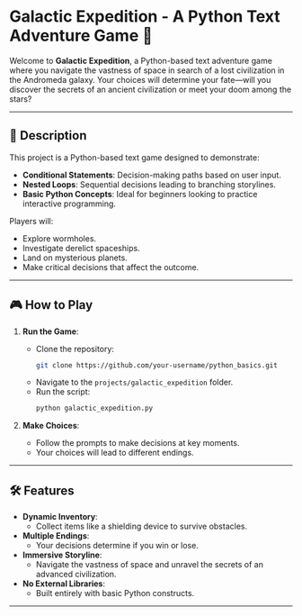 # Galactic Expedition - A Python Text Adventure Game 🚀

Welcome to **Galactic Expedition**, a Python-based text adventure game where you navigate the vastness of space in search of a lost civilization in the Andromeda galaxy. Your choices will determine your fate—will you discover the secrets of an ancient civilization or meet your doom among the stars?

---

## 📜 Description

This project is a Python-based text game designed to demonstrate:
- **Conditional Statements**: Decision-making paths based on user input.
- **Nested Loops**: Sequential decisions leading to branching storylines.
- **Basic Python Concepts**: Ideal for beginners looking to practice interactive programming.

Players will:
- Explore wormholes.
- Investigate derelict spaceships.
- Land on mysterious planets.
- Make critical decisions that affect the outcome.

---

## 🎮 How to Play

1. **Run the Game**:
   - Clone the repository:
     ```bash
     git clone https://github.com/your-username/python_basics.git
     ```
   - Navigate to the `projects/galactic_expedition` folder.
   - Run the script:
     ```bash
     python galactic_expedition.py
     ```

2. **Make Choices**:
   - Follow the prompts to make decisions at key moments.
   - Your choices will lead to different endings.

---

## 🛠 Features

- **Dynamic Inventory**:
  - Collect items like a shielding device to survive obstacles.
- **Multiple Endings**:
  - Your decisions determine if you win or lose.
- **Immersive Storyline**:
  - Navigate the vastness of space and unravel the secrets of an advanced civilization.
- **No External Libraries**:
  - Built entirely with basic Python constructs.

---

